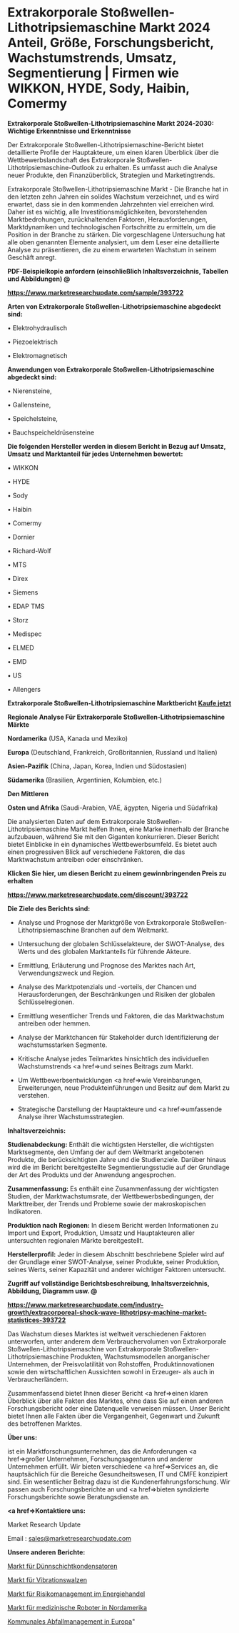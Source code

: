 # Extrakorporale Stoßwellen-Lithotripsiemaschine Markt 2024 Anteil, Größe, Forschungsbericht, Wachstumstrends, Umsatz, Segmentierung | Firmen wie WIKKON, HYDE, Sody, Haibin, Comermy

<strong>Extrakorporale Stoßwellen-Lithotripsiemaschine Markt 2024-2030: Wichtige Erkenntnisse und Erkenntnisse</strong>

Der Extrakorporale Stoßwellen-Lithotripsiemaschine-Bericht bietet detaillierte Profile der Hauptakteure, um einen klaren Überblick über die Wettbewerbslandschaft des Extrakorporale Stoßwellen-Lithotripsiemaschine-Outlook zu erhalten. Es umfasst auch die Analyse neuer Produkte, den Finanzüberblick, Strategien und Marketingtrends.

Extrakorporale Stoßwellen-Lithotripsiemaschine Markt - Die Branche hat in den letzten zehn Jahren ein solides Wachstum verzeichnet, und es wird erwartet, dass sie in den kommenden Jahrzehnten viel erreichen wird. Daher ist es wichtig, alle Investitionsmöglichkeiten, bevorstehenden Marktbedrohungen, zurückhaltenden Faktoren, Herausforderungen, Marktdynamiken und technologischen Fortschritte zu ermitteln, um die Position in der Branche zu stärken. Die vorgeschlagene Untersuchung hat alle oben genannten Elemente analysiert, um dem Leser eine detaillierte Analyse zu präsentieren, die zu einem erwarteten Wachstum in seinem Geschäft anregt.



<strong><b>PDF-Beispielkopie anfordern (einschließlich Inhaltsverzeichnis, Tabellen und Abbildungen) @ </b></strong>

<strong><a href=https://www.marketresearchupdate.com/sample/393722>

<strong>https://www.marketresearchupdate.com/sample/393722</u></a></strong></strong>



<strong>Arten von Extrakorporale Stoßwellen-Lithotripsiemaschine abgedeckt sind:</strong>

• Elektrohydraulisch

• Piezoelektrisch

• Elektromagnetisch



<strong>Anwendungen von Extrakorporale Stoßwellen-Lithotripsiemaschine abgedeckt sind:</strong>

• Nierensteine,

• Gallensteine,

• Speichelsteine,

• Bauchspeicheldrüsensteine



<strong>Die folgenden Hersteller werden in diesem Bericht in Bezug auf Umsatz, Umsatz und Marktanteil für jedes Unternehmen bewertet:</strong>

• WIKKON

• HYDE

• Sody

• Haibin

• Comermy

• Dornier

• Richard-Wolf

• MTS

• Direx

• Siemens

• EDAP TMS

• Storz

• Medispec

• ELMED

• EMD

• US

• Allengers



<strong>Extrakorporale Stoßwellen-Lithotripsiemaschine Marktbericht <a href=https://www.marketresearchupdate.com/buynow/393722>Kaufe jetzt</a></strong>



<strong>Regionale Analyse Für Extrakorporale Stoßwellen-Lithotripsiemaschine Märkte</strong>



<strong>Nordamerika</strong> (USA, Kanada und Mexiko)



<strong>Europa</strong> (Deutschland, Frankreich, Großbritannien, Russland und Italien)



<strong>Asien-Pazifik</strong> (China, Japan, Korea, Indien und Südostasien)



<strong>Südamerika</strong> (Brasilien, Argentinien, Kolumbien, etc.)



<strong>Den Mittleren</strong> 

<strong>Osten und Afrika</strong> (Saudi-Arabien, VAE, ägypten, Nigeria und Südafrika)

Die analysierten Daten auf dem Extrakorporale Stoßwellen-Lithotripsiemaschine Markt helfen Ihnen, eine Marke innerhalb der Branche aufzubauen, während Sie mit den Giganten konkurrieren. Dieser Bericht bietet Einblicke in ein dynamisches Wettbewerbsumfeld. Es bietet auch einen progressiven Blick auf verschiedene Faktoren, die das Marktwachstum antreiben oder einschränken.



<strong>Klicken Sie hier, um diesen Bericht zu einem gewinnbringenden Preis zu erhalten
</strong>

<strong><a href=https://www.marketresearchupdate.com/discount/393722>https://www.marketresearchupdate.com/discount/393722</b></u></strong></a>



<strong>Die Ziele des Berichts sind:</strong>

- Analyse und Prognose der Marktgröße von Extrakorporale Stoßwellen-Lithotripsiemaschine Branchen auf dem Weltmarkt.

- Untersuchung der globalen Schlüsselakteure, der SWOT-Analyse, des Werts und des globalen Marktanteils für führende Akteure.

- Ermittlung, Erläuterung und Prognose des Marktes nach Art, Verwendungszweck und Region.

- Analyse des Marktpotenzials und -vorteils, der Chancen und Herausforderungen, der Beschränkungen und Risiken der globalen Schlüsselregionen.

- Ermittlung wesentlicher Trends und Faktoren, die das Marktwachstum antreiben oder hemmen.

- Analyse der Marktchancen für Stakeholder durch Identifizierung der wachstumsstarken Segmente.

- Kritische Analyse jedes Teilmarktes hinsichtlich des individuellen Wachstumstrends <a href=>und</a> seines Beitrags zum Markt.

- Um Wettbewerbsentwicklungen <a href=>wie</a> Vereinbarungen, Erweiterungen, neue Produkteinführungen und Besitz auf dem Markt zu verstehen.

- Strategische Darstellung der Hauptakteure und <a href=>umfas</a>sende Analyse ihrer Wachstumsstrategien.



<strong>Inhaltsverzeichnis:</strong>



<strong>Studienabdeckung:</strong> Enthält die wichtigsten Hersteller, die wichtigsten Marktsegmente, den Umfang der auf dem Weltmarkt angebotenen Produkte, die berücksichtigten Jahre und die Studienziele. Darüber hinaus wird die im Bericht bereitgestellte Segmentierungsstudie auf der Grundlage der Art des Produkts und der Anwendung angesprochen.



<strong>Zusammenfassung:</strong> Es enthält eine Zusammenfassung der wichtigsten Studien, der Marktwachstumsrate, der Wettbewerbsbedingungen, der Markttreiber, der Trends und Probleme sowie der makroskopischen Indikatoren.



<strong>Produktion nach Regionen:</strong> In diesem Bericht werden Informationen zu Import und Export, Produktion, Umsatz und Hauptakteuren aller untersuchten regionalen Märkte bereitgestellt.



<strong>Herstellerprofil:</strong> Jeder in diesem Abschnitt beschriebene Spieler wird auf der Grundlage einer SWOT-Analyse, seiner Produkte, seiner Produktion, seines Werts, seiner Kapazität und anderer wichtiger Faktoren untersucht.



<strong><b>Zugriff auf vollständige Berichtsbeschreibung, Inhaltsverzeichnis, Abbildung, Diagramm usw. @ </b></strong>

<strong><a href=https://www.marketresearchupdate.com/industry-growth/extracorporeal-shock-wave-lithotripsy-machine-market-statistices-393722>https://www.marketresearchupdate.com/industry-growth/extracorporeal-shock-wave-lithotripsy-machine-market-statistices-393722</a></strong>

Das Wachstum dieses Marktes ist weltweit verschiedenen Faktoren unterworfen, unter anderem dem Verbrauchervolumen von Extrakorporale Stoßwellen-Lithotripsiemaschine von Extrakorporale Stoßwellen-Lithotripsiemaschine Produkten, Wachstumsmodellen anorganischer Unternehmen, der Preisvolatilität von Rohstoffen, Produktinnovationen sowie den wirtschaftlichen Aussichten sowohl in Erzeuger- als auch in Verbraucherländern.

Zusammenfassend bietet Ihnen dieser Bericht <a href=>einen</a> klaren Überblick über alle Fakten des Marktes, ohne dass Sie auf einen anderen Forschungsbericht oder eine Datenquelle verweisen müssen. Unser Bericht bietet Ihnen alle Fakten über die Vergangenheit, Gegenwart und Zukunft des betroffenen Marktes.



<strong>Über uns:</strong>

 ist ein Marktforschungsunternehmen, das die Anforderungen <a href=>großer</a> Unternehmen, Forschungsagenturen und anderer Unternehmen erfüllt. Wir bieten verschiedene <a href=>Services</a> an, die hauptsächlich für die Bereiche Gesundheitswesen, IT und CMFE konzipiert sind. Ein wesentlicher Beitrag dazu ist die Kundenerfahrungsforschung. Wir passen auch Forschungsberichte an und <a href=>bieten</a> syndizierte Forschungsberichte sowie Beratungsdienste an.



<strong><a href=>Kontaktiere uns:</a></strong>

Market Research Update

Email : sales@marketresearchupdate.com



<strong>Unsere anderen Berichte:</strong>

<a href=https://www.linkedin.com/pulse/thin-film-capacitor-market-2023-future-scope>Markt für Dünnschichtkondensatoren</a>

<a href=https://www.linkedin.com/pulse/vibration-roller-market-analysis-segment-region>Markt für Vibrationswalzen</a>

<a href=https://www.linkedin.com/pulse/energy-trading-risk-management-market-sizing-up-anticipating>Markt für Risikomanagement im Energiehandel</a>

<a href=https://www.linkedin.com/pulse/north-america-medical-robots-market-overview>Markt für medizinische Roboter in Nordamerika</a>

<a href=https://www.linkedin.com/pulse/europe-municipal-solid-waste-management>Kommunales Abfallmanagement in Europa</a>"
